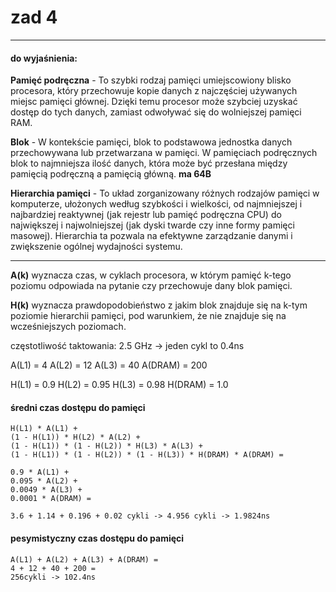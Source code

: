 # zad 4

---

#### do wyjaśnienia:
**Pamięć podręczna** - To szybki rodzaj pamięci umiejscowiony blisko procesora, który przechowuje kopie danych z najczęściej używanych miejsc pamięci głównej. Dzięki temu procesor może szybciej uzyskać dostęp do tych danych, zamiast odwoływać się do wolniejszej pamięci RAM.

**Blok** - W kontekście pamięci, blok to podstawowa jednostka danych przechowywana lub przetwarzana w pamięci. W pamięciach podręcznych blok to najmniejsza ilość danych, która może być przesłana między pamięcią podręczną a pamięcią główną. **ma 64B**

**Hierarchia pamięci** - To układ zorganizowany różnych rodzajów pamięci w komputerze, ułożonych według szybkości i wielkości, od najmniejszej i najbardziej reaktywnej (jak rejestr lub pamięć podręczna CPU) do największej i najwolniejszej (jak dyski twarde czy inne formy pamięci masowej). Hierarchia ta pozwala na efektywne zarządzanie danymi i zwiększenie ogólnej wydajności systemu.

---

**A(k)** wyznacza czas, w cyklach procesora, w którym pamięć k-tego poziomu odpowiada na pytanie czy przechowuje dany blok pamięci.

**H(k)** wyznacza prawdopodobieństwo z jakim blok znajduje się na k-tym poziomie hierarchii pamięci, pod warunkiem, że nie znajduje się na wcześniejszych poziomach.

częstotliwość taktowania: 2.5 GHz -> jeden cykl to 0.4ns

A(L1) = 4
A(L2) = 12
A(L3) = 40
A(DRAM) = 200
 
H(L1) = 0.9 
H(L2) = 0.95
H(L3) = 0.98
H(DRAM) = 1.0

#### średni czas dostępu do pamięci
```
H(L1) * A(L1) +
(1 - H(L1)) * H(L2) * A(L2) +
(1 - H(L1)) * (1 - H(L2)) * H(L3) * A(L3) + 
(1 - H(L1)) * (1 - H(L2)) * (1 - H(L3)) * H(DRAM) * A(DRAM) =

0.9 * A(L1) +
0.095 * A(L2) +
0.0049 * A(L3) +
0.0001 * A(DRAM) = 

3.6 + 1.14 + 0.196 + 0.02 cykli -> 4.956 cykli -> 1.9824ns
```

#### pesymistyczny czas dostępu do pamięci
```
A(L1) + A(L2) + A(L3) + A(DRAM) = 
4 + 12 + 40 + 200 =
256cykli -> 102.4ns
```
